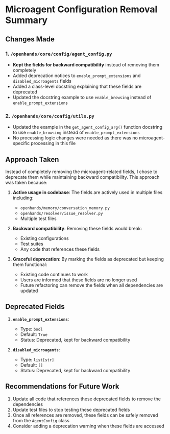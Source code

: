 # Microagent Configuration Removal Summary

## Changes Made

### 1. `/openhands/core/config/agent_config.py`
- **Kept the fields for backward compatibility** instead of removing them completely
- Added deprecation notices to `enable_prompt_extensions` and `disabled_microagents` fields
- Added a class-level docstring explaining that these fields are deprecated
- Updated the docstring example to use `enable_browsing` instead of `enable_prompt_extensions`

### 2. `/openhands/core/config/utils.py`
- Updated the example in the `get_agent_config_arg()` function docstring to use `enable_browsing` instead of `enable_prompt_extensions`
- No processing logic changes were needed as there was no microagent-specific processing in this file

## Approach Taken

Instead of completely removing the microagent-related fields, I chose to deprecate them while maintaining backward compatibility. This approach was taken because:

1. **Active usage in codebase**: The fields are actively used in multiple files including:
   - `openhands/memory/conversation_memory.py`
   - `openhands/resolver/issue_resolver.py`
   - Multiple test files

2. **Backward compatibility**: Removing these fields would break:
   - Existing configurations
   - Test suites
   - Any code that references these fields

3. **Graceful deprecation**: By marking the fields as deprecated but keeping them functional:
   - Existing code continues to work
   - Users are informed that these fields are no longer used
   - Future refactoring can remove the fields when all dependencies are updated

## Deprecated Fields

1. **`enable_prompt_extensions`**: 
   - Type: `bool`
   - Default: `True`
   - Status: Deprecated, kept for backward compatibility

2. **`disabled_microagents`**:
   - Type: `list[str]`
   - Default: `[]`
   - Status: Deprecated, kept for backward compatibility

## Recommendations for Future Work

1. Update all code that references these deprecated fields to remove the dependencies
2. Update test files to stop testing these deprecated fields
3. Once all references are removed, these fields can be safely removed from the `AgentConfig` class
4. Consider adding a deprecation warning when these fields are accessed